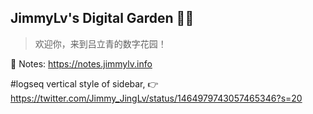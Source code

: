 ## JimmyLv's Digital Garden 🧑‍🌾

> 欢迎你，来到吕立青的数字花园！

📒 Notes: https://notes.jimmylv.info

#logseq vertical style of sidebar, 👉 https://twitter.com/Jimmy_JingLv/status/1464979743057465346?s=20

